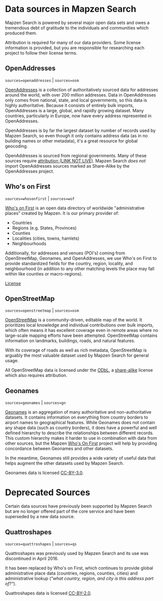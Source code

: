 # Data sources in Mapzen Search

Mapzen Search is powered by several major open data sets and owes a tremendous debt of gratitude to the individuals and communities which produced them.

Attribution is required for many of our data providers. Some license information is provided, but you are responsible for researching each project to follow their license terms.

## OpenAddresses

`sources=openaddresses` | `sources=osm`

[OpenAddresses](http://openaddresses.io/) is a collection of authoritatively sourced data for addresses around the world, with over 200 million addresses. Data in OpenAddresses only comes from national, state, and local governments, so this data is highly authoritative. Because it consists of entirely bulk imports, OpenAddresses is a large, global, and rapidly growing dataset. Many countries, particularly in Europe, now have every address represented in OpenAddresses.

OpenAddresses is by far the largest dataset by number of records used by Mapzen Search, so even though it only contains address data (as in no building names or other metadata), it's a great resource for global geocoding.

OpenAddresses is sourced from regional governments. Many of these sources require [attribution (LINK NOT LIVE)](https://www.mapzen.com/copyright/openaddresses). Mapzen Search _does not_ import OpenAddresses sources marked as Share-Alike by the OpenAddresses project.

## Who's on First

`sources=whosonfirst` | `sources=wof`

[Who's on First](https://whosonfirst.mapzen.com) is an open data directory of worldwide "administrative places" created by Mapzen. It is our primary provider of:
- Countries
- Regions (e.g. States, Provinces)
- Counties
- Localities (cities, towns, hamlets)
- Neighbourhoods

Additionally, for addresses and venues (POI's) coming from OpenStreetMap, Geonames, and OpenAddresses, we use Who's on First to provide standardized fields for the country, region, locality, and neighbourhood (in addition to any other matching levels the place may fall within like counties or macro-regions).

[License](https://github.com/whosonfirst/whosonfirst-data/blob/master/LICENSE.md)



## OpenStreetMap

`sources=openstreetmap` | `sources=osm`

[OpenStreetMap](https://www.openstreetmap.org/) is a community-driven, editable map of the world. It prioritizes local knowledge and individual contributions over bulk imports, which often means it has excellent coverage even in remote areas where no large-scale mapping efforts have been attempted. OpenStreetMap contains information on landmarks, buildings, roads, and natural features.

With its coverage of roads as well as rich metadata, OpenStreetMap is arguably the most valuable dataset used by Mapzen Search for general usage.

All OpenStreetMap data is licensed under the [ODbL](http://opendatacommons.org/licenses/odbl/), a [share-alike](https://en.wikipedia.org/wiki/Share-alike) license which also requires attribution.


## Geonames

`sources=geonames` | `sources=gn`

[Geonames](http://www.geonames.org/) is an aggregation of many authoritative and non-authoritative datasets. It contains information on everything from country borders to airport names to geographical features. While Geonames does not contain any shape data (such as country borders), it does have a powerful and well defined hierarchy to describe the relationships between different records. This custom hierarchy makes it harder to use in combination with data from other sources, but the Mapzen [Who's On First](http://whosonfirst.mapzen.com/) project will help by providing concordance between Geonames and other datasets.

In the meantime, Geonames still provides a wide variety of useful data that helps augment the other datasets used by Mapzen Search.

Geonames data is licensed [CC-BY-3.0](http://creativecommons.org/licenses/by/3.0/).


# Deprecated Sources
Certain data sources have previously been supported by Mapzen Search but are no longer offered part of the core service and have been superseded by a new data source.

## Quattroshapes

`sources=quattroshapes` | `sources=qs`

Quattroshapes was previously used by Mapzen Search and its use was discontinued in April 2016.

It has been replaced by Who's on First, which continues to provide global administrative place data (countries, regions, counties, cities) and administrative lookup (_"what country, region, and city is this address part of?"_).

Quattroshapes data is licensed [CC-BY-2.0](http://creativecommons.org/licenses/by/2.0/).
